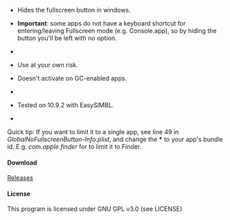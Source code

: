 - Hides the fullscreen button in windows.
- **Important**: some apps do not have a keyboard shortcut for entering/leaving Fullscreen mode (e.g. Console.app), so by hiding the button you'll be left with no option.
 
-

- Use at your own risk.
- Doesn't activate on GC-enabled apps.

-

- Tested on 10.9.2 with EasySIMBL.

-

Quick tip: If you want to limit it to a single app, see line 49 in *GlobalNoFullscreenButton-Info.plist*, and change the **\*** to your app's bundle id. E.g. *com.apple.finder* for to limit it to Finder.


#### Download
[Releases](https://github.com/inket/GlobalNoFullscreenButton/releases)

#### License
This program is licensed under GNU GPL v3.0 (see LICENSE)